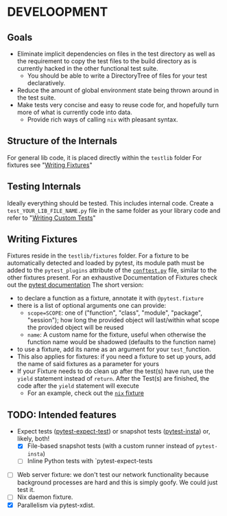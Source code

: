 # DEVELOOPMENT
## Goals

- Eliminate implicit dependencies on files in the test directory as well as the requirement to copy the test files to the build directory as is currently hacked in the other functional test suite.
  - You should be able to write a DirectoryTree of files for your test declaratively.
- Reduce the amount of global environment state being thrown around in the test suite.
- Make tests very concise and easy to reuse code for, and hopefully turn more of what is currently code into data.
  - Provide rich ways of calling `nix` with pleasant syntax.

## Structure of the Internals

For general lib code, it is placed directly within the `testlib` folder
For fixtures see "[Writing Fixtures](#writing-fixtures)"

## Testing Internals

Ideally everything should be tested.
This includes internal code.
Create a `test_YOUR_LIB_FILE_NAME.py` file in the same folder as your library code
and refer to "[Writing Custom Tests](./USAGE.md#writing-othercustom-tests)"

## Writing Fixtures

Fixtures reside in the `testlib/fixtures` folder.
For a fixture to be automatically detected and loaded by pytest,
its module path must be added to the `pytest_plugins` attribute of the [`conftest.py`](./conftest.py) file,
similar to the other fixtures present.
For an exhaustive Documentation of Fixtures check out the [pytest documentation](https://docs.pytest.org/en/stable/how-to/fixtures.html)
The short version:
- to declare a function as a fixture, annotate it with `@pytest.fixture`
- there is a list of optional arguments one can provide:
  - `scope=SCOPE`: one of ("function", "class", "module", "package", "session"); how long the provided object will last/within what scope the provided object will be reused
  - `name`: A custom name for the fixture, useful when otherwise the function name would be shadowed (defaults to the function name)
- to use a fixture, add its name as an argument for your `test_`function.
- This also applies for fixtures: if you need a fixture to set up yours, add the name of said fixtures as a parameter for yours
- If your Fixture needs to do clean up after the test(s) have run, use the `yield` statement instead of `return`. After the Test(s) are finished, the code after the `yield` statement will execute
  - For an example, check out the [`nix` fixture](./testlib/fixtures/nix.py)

## TODO: Intended features

- Expect tests ([pytest-expect-test](https://pypi.org/project/pytest-expect-test/)) or snapshot tests ([pytest-insta](https://pypi.org/project/pytest-insta/)) or, likely, both!
  - [x] File-based snapshot tests (with a custom runner instead of `pytest-insta`)
  - [ ] Inline Python tests with `pytest-expect-tests
- [ ] Web server fixture: we don't test our network functionality because background processes are hard and this is simply goofy.
  We could just test it.
- [ ] Nix daemon fixture.
- [x] Parallelism via pytest-xdist.

